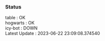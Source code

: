 ### Status


table : OK  
hogwarts : OK  
icy-bot : DOWN  
Latest Update : 2023-06-22 23:09:08.374540
